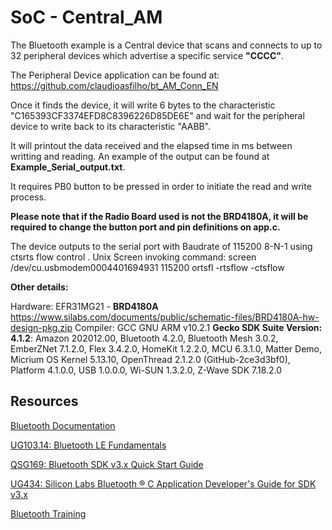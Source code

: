 # SoC - Central_AM

The Bluetooth example is a Central device that scans and connects to up to 32 peripheral devices which advertise a specific service **"CCCC"**. 

The Peripheral Device application can be found at: https://github.com/claudioasfilho/bt_AM_Conn_EN

Once it finds the device, it will write 6 bytes to the characteristic "C165393CF3374EFD8C8396226D85DE6E" and wait for the peripheral device to write back to its characteristic "AABB". 

It will printout the data received and the elapsed time in ms between writting and reading.  An example of the output can be found at **Example_Serial_output.txt**.

It requires PB0 button to be pressed in order to initiate the read and write process. 

 **Please note that if the Radio Board used is not the BRD4180A, it will be required to change the button port and pin definitions on app.c.**

The device outputs to the serial port with Baudrate of 115200 8-N-1 using ctsrts flow control .
Unix Screen invoking command: screen /dev/cu.usbmodem0004401694931 115200 ortsfl -rtsflow -ctsflow

**Other details:**

Hardware: EFR31MG21 - **BRD4180A**
https://www.silabs.com/documents/public/schematic-files/BRD4180A-hw-design-pkg.zip 
Compiler: GCC GNU ARM v10.2.1
**Gecko SDK Suite Version: 4.1.2**: Amazon 202012.00, Bluetooth 4.2.0, Bluetooth Mesh 3.0.2, EmberZNet 7.1.2.0, Flex 3.4.2.0, HomeKit 1.2.2.0, MCU 6.3.1.0, Matter Demo, Micrium OS Kernel 5.13.10, OpenThread 2.1.2.0 (GitHub-2ce3d3bf0), Platform 4.1.0.0, USB 1.0.0.0, Wi-SUN 1.3.2.0, Z-Wave SDK 7.18.2.0




## Resources

[Bluetooth Documentation](https://docs.silabs.com/bluetooth/latest/)

[UG103.14: Bluetooth LE Fundamentals](https://www.silabs.com/documents/public/user-guides/ug103-14-fundamentals-ble.pdf)

[QSG169: Bluetooth SDK v3.x Quick Start Guide](https://www.silabs.com/documents/public/quick-start-guides/qsg169-bluetooth-sdk-v3x-quick-start-guide.pdf)

[UG434: Silicon Labs Bluetooth ® C Application Developer's Guide for SDK v3.x](https://www.silabs.com/documents/public/user-guides/ug434-bluetooth-c-soc-dev-guide-sdk-v3x.pdf)

[Bluetooth Training](https://www.silabs.com/support/training/bluetooth)

